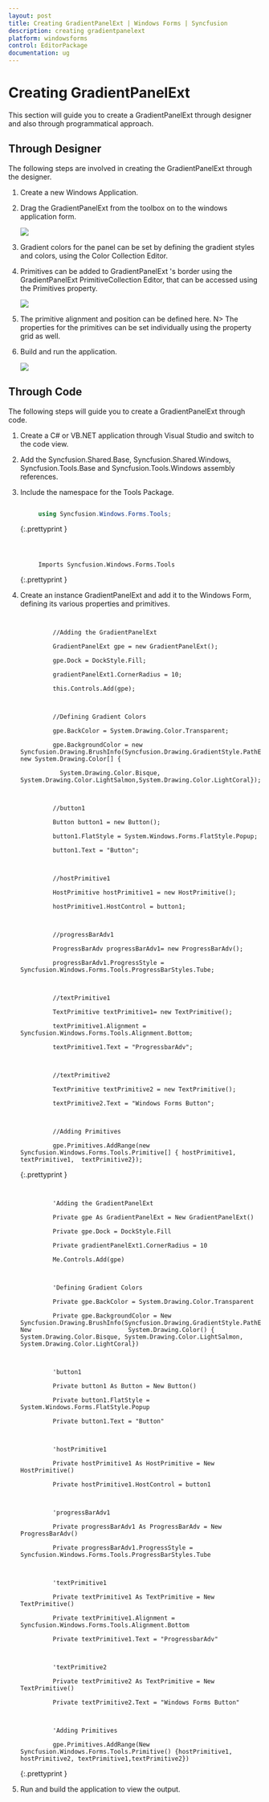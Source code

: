 ```yaml
---
layout: post
title: Creating GradientPanelExt | Windows Forms | Syncfusion
description: creating gradientpanelext
platform: windowsforms
control: EditorPackage 
documentation: ug
---
```

# Creating GradientPanelExt


This section will guide you to create a GradientPanelExt through designer and also through programmatical approach.

## Through Designer

The following steps are involved in creating the GradientPanelExt through the designer.

1. Create a new Windows Application.
2. Drag the GradientPanelExt from the toolbox on to the windows application form.

   ![](GradientPanelExt_images/Overview_img373.png)
 


3. Gradient colors for the panel can be set by defining the gradient styles and colors, using the Color Collection Editor.
4. Primitives can be added to GradientPanelExt 's border using the GradientPanelExt PrimitiveCollection Editor, that can be accessed using the Primitives property.

   ![](GradientPanelExt_images/Overview_img374.png)



5. The primitive alignment and position can be defined here.
   N> The properties for the primitives can be set individually using the property grid as well.

6. Build and run the application.

   ![](GradientPanelExt_images/Overview_img376.png)


   
   
## Through Code

The following steps will guide you to create a GradientPanelExt through code.

1. Create a C# or VB.NET application through Visual Studio and switch to the code view.
2. Add the Syncfusion.Shared.Base, Syncfusion.Shared.Windows, Syncfusion.Tools.Base and Syncfusion.Tools.Windows assembly references.
3. Include the namespace for the Tools Package.



   ~~~ cs

		using Syncfusion.Windows.Forms.Tools;

   ~~~
   {:.prettyprint }

   ~~~ vbnet



		Imports Syncfusion.Windows.Forms.Tools

   ~~~
   {:.prettyprint }

4. Create an instance GradientPanelExt and add it to the Windows Form, defining its various properties and primitives.


   ~~~ vbnet

         
			//Adding the GradientPanelExt

			GradientPanelExt gpe = new GradientPanelExt();

			gpe.Dock = DockStyle.Fill;

			gradientPanelExt1.CornerRadius = 10;

			this.Controls.Add(gpe);



			//Defining Gradient Colors

			gpe.BackColor = System.Drawing.Color.Transparent;

			gpe.BackgroundColor = new Syncfusion.Drawing.BrushInfo(Syncfusion.Drawing.GradientStyle.PathEllipse, new System.Drawing.Color[] {

			  System.Drawing.Color.Bisque, System.Drawing.Color.LightSalmon,System.Drawing.Color.LightCoral});



			//button1

			Button button1 = new Button();

			button1.FlatStyle = System.Windows.Forms.FlatStyle.Popup;

			button1.Text = "Button";



			//hostPrimitive1

			HostPrimitive hostPrimitive1 = new HostPrimitive();

			hostPrimitive1.HostControl = button1;



			//progressBarAdv1

			ProgressBarAdv progressBarAdv1= new ProgressBarAdv();

			progressBarAdv1.ProgressStyle = Syncfusion.Windows.Forms.Tools.ProgressBarStyles.Tube;



			//textPrimitive1

			TextPrimitive textPrimitive1= new TextPrimitive();

			textPrimitive1.Alignment = Syncfusion.Windows.Forms.Tools.Alignment.Bottom;

			textPrimitive1.Text = "ProgressbarAdv";



			//textPrimitive2

			TextPrimitive textPrimitive2 = new TextPrimitive();

			textPrimitive2.Text = "Windows Forms Button";



			//Adding Primitives

			gpe.Primitives.AddRange(new Syncfusion.Windows.Forms.Tools.Primitive[] { hostPrimitive1, textPrimitive1,  textPrimitive2});

   ~~~
   {:.prettyprint }


   ~~~ vbnet


			'Adding the GradientPanelExt

			Private gpe As GradientPanelExt = New GradientPanelExt()

			Private gpe.Dock = DockStyle.Fill

			Private gradientPanelExt1.CornerRadius = 10

			Me.Controls.Add(gpe)



			'Defining Gradient Colors

			Private gpe.BackColor = System.Drawing.Color.Transparent

			Private gpe.BackgroundColor = New Syncfusion.Drawing.BrushInfo(Syncfusion.Drawing.GradientStyle.PathEllipse, New                           System.Drawing.Color() { System.Drawing.Color.Bisque, System.Drawing.Color.LightSalmon, System.Drawing.Color.LightCoral})



			'button1

			Private button1 As Button = New Button()

			Private button1.FlatStyle = System.Windows.Forms.FlatStyle.Popup

			Private button1.Text = "Button"



			'hostPrimitive1

			Private hostPrimitive1 As HostPrimitive = New HostPrimitive()

			Private hostPrimitive1.HostControl = button1



			'progressBarAdv1

			Private progressBarAdv1 As ProgressBarAdv = New ProgressBarAdv()

			Private progressBarAdv1.ProgressStyle = Syncfusion.Windows.Forms.Tools.ProgressBarStyles.Tube



			'textPrimitive1

			Private textPrimitive1 As TextPrimitive = New TextPrimitive()

			Private textPrimitive1.Alignment = Syncfusion.Windows.Forms.Tools.Alignment.Bottom

			Private textPrimitive1.Text = "ProgressbarAdv"



			'textPrimitive2

			Private textPrimitive2 As TextPrimitive = New TextPrimitive()

			Private textPrimitive2.Text = "Windows Forms Button"



			'Adding Primitives

			gpe.Primitives.AddRange(New Syncfusion.Windows.Forms.Tools.Primitive() {hostPrimitive1, hostPrimitive2, textPrimitive1,textPrimitive2})

   ~~~
   {:.prettyprint }

5. Run and build the application to view the output.

